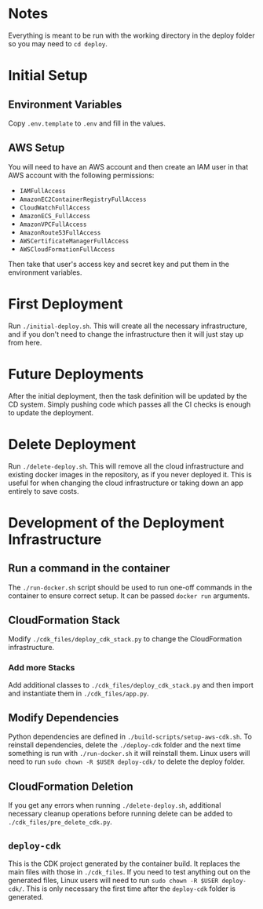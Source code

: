 # Notes

Everything is meant to be run with the working directory in
the deploy folder so you may need to `cd deploy`.

# Initial Setup

## Environment Variables

Copy `.env.template` to `.env` and fill in the values.

## AWS Setup

You will need to have an AWS account and then create an IAM
user in that AWS account with the following permissions:

- `IAMFullAccess`
- `AmazonEC2ContainerRegistryFullAccess`
- `CloudWatchFullAccess`
- `AmazonECS_FullAccess`
- `AmazonVPCFullAccess`
- `AmazonRoute53FullAccess`
- `AWSCertificateManagerFullAccess`
- `AWSCloudFormationFullAccess`

Then take that user's access key and secret key and put them in the 
environment variables.

# First Deployment

Run `./initial-deploy.sh`. This will create all the necessary
infrastructure, and if you don't need to change the infrastructure
then it will just stay up from here.

# Future Deployments

After the initial deployment, then the task definition will
be updated by the CD system. Simply pushing code which passes
all the CI checks is enough to update the deployment.

# Delete Deployment

Run `./delete-deploy.sh`. This will remove all the cloud 
infrastructure and existing docker images in the repository,
as if you never deployed it.
This is useful for when changing the cloud infrastructure
or taking down an app entirely to save costs.

# Development of the Deployment Infrastructure

## Run a command in the container

The `./run-docker.sh` script should be used to run one-off commands
in the container to ensure correct setup. It can be passed
`docker run` arguments.

## CloudFormation Stack

Modify `./cdk_files/deploy_cdk_stack.py` to change the CloudFormation
infrastructure.

### Add more Stacks

Add additional classes to  `./cdk_files/deploy_cdk_stack.py` and then
import and instantiate them in `./cdk_files/app.py`.

## Modify Dependencies

Python dependencies are defined in `./build-scripts/setup-aws-cdk.sh`. 
To reinstall dependencies, delete the `./deploy-cdk` folder and the 
next time something is run with `./run-docker.sh` it will
reinstall them. Linux users will need 
to run `sudo chown -R $USER deploy-cdk/` to delete the deploy folder.

## CloudFormation Deletion

If you get any errors when running `./delete-deploy.sh`, additional
necessary cleanup operations before running delete can be added
to `./cdk_files/pre_delete_cdk.py`. 

## `deploy-cdk`

This is the CDK project generated by the container build. It replaces
the main files with those in `./cdk_files`. If you need to 
test anything out on the generated files, Linux users will need 
to run `sudo chown -R $USER deploy-cdk/`. This is only necessary
the first time after the `deploy-cdk` folder is generated.